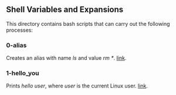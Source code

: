 ## Shell Variables and Expansions
This directory contains bash scripts that can carry out the following processes:
### 0-alias
Creates an alias with name *ls* and value _rm *_. [link](https://github.com/chee-zaram/alx-system_engineering-devops/blob/master/0x03-shell_variables_expansions/0-alias).
### 1-hello_you
Prints *hello user*, where *user* is the current Linux user. [link]().
